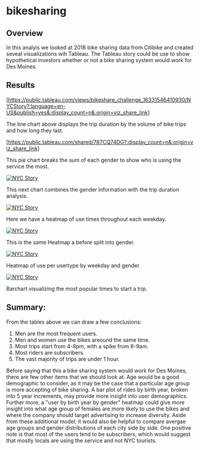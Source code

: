 # bikesharing


## Overview
In this analyis we looked at 2018 bike sharing data from Citibike and created seveal visualizations wih Tableau. The Tableau story could be use to show hypothetical investors whether or not a bike sharing system would work for Des Moines.

## Results
[https://public.tableau.com/views/bikeshare_challenge_16331546410930/NYCStory?:language=en-US&publish=yes&:display_count=n&:origin=viz_share_link]

The line chart above displays the trip duration by the volume of bike trips and how long they last. 

[https://public.tableau.com/shared/787CQ74DG?:display_count=n&:origin=viz_share_link]

This pie chart breaks the sum of each gender to show who is using the service the most.

<div class='tableauPlaceholder' id='viz1633304043734' style='position: relative'><noscript><a href='#'><img alt='NYC Story ' src='https:&#47;&#47;public.tableau.com&#47;static&#47;images&#47;BT&#47;BTRK83F67&#47;1_rss.png' style='border: none' /></a></noscript><object class='tableauViz'  style='display:none;'><param name='host_url' value='https%3A%2F%2Fpublic.tableau.com%2F' /> <param name='embed_code_version' value='3' /> <param name='path' value='shared&#47;BTRK83F67' /> <param name='toolbar' value='yes' /><param name='static_image' value='https:&#47;&#47;public.tableau.com&#47;static&#47;images&#47;BT&#47;BTRK83F67&#47;1.png' /> <param name='animate_transition' value='yes' /><param name='display_static_image' value='yes' /><param name='display_spinner' value='yes' /><param name='display_overlay' value='yes' /><param name='display_count' value='yes' /><param name='language' value='en-US' /><param name='filter' value='publish=yes' /></object></div>                <script type='text/javascript'>                    var divElement = document.getElementById('viz1633304043734');                    var vizElement = divElement.getElementsByTagName('object')[0];                    vizElement.style.width='1016px';vizElement.style.height='991px';                    var scriptElement = document.createElement('script');                    scriptElement.src = 'https://public.tableau.com/javascripts/api/viz_v1.js';                    vizElement.parentNode.insertBefore(scriptElement, vizElement);                </script>

This next chart combines the gender information with the trip duration analysis.

<div class='tableauPlaceholder' id='viz1633304115589' style='position: relative'><noscript><a href='#'><img alt='NYC Story ' src='https:&#47;&#47;public.tableau.com&#47;static&#47;images&#47;8R&#47;8RCM4BQKS&#47;1_rss.png' style='border: none' /></a></noscript><object class='tableauViz'  style='display:none;'><param name='host_url' value='https%3A%2F%2Fpublic.tableau.com%2F' /> <param name='embed_code_version' value='3' /> <param name='path' value='shared&#47;8RCM4BQKS' /> <param name='toolbar' value='yes' /><param name='static_image' value='https:&#47;&#47;public.tableau.com&#47;static&#47;images&#47;8R&#47;8RCM4BQKS&#47;1.png' /> <param name='animate_transition' value='yes' /><param name='display_static_image' value='yes' /><param name='display_spinner' value='yes' /><param name='display_overlay' value='yes' /><param name='display_count' value='yes' /><param name='language' value='en-US' /><param name='filter' value='publish=yes' /></object></div>                <script type='text/javascript'>                    var divElement = document.getElementById('viz1633304115589');                    var vizElement = divElement.getElementsByTagName('object')[0];                    vizElement.style.width='1016px';vizElement.style.height='991px';                    var scriptElement = document.createElement('script');                    scriptElement.src = 'https://public.tableau.com/javascripts/api/viz_v1.js';                    vizElement.parentNode.insertBefore(scriptElement, vizElement);                </script>

Here we have a heatmap of use times throughout each weekday.

<div class='tableauPlaceholder' id='viz1633304192551' style='position: relative'><noscript><a href='#'><img alt='NYC Story ' src='https:&#47;&#47;public.tableau.com&#47;static&#47;images&#47;B7&#47;B7B6RBGXH&#47;1_rss.png' style='border: none' /></a></noscript><object class='tableauViz'  style='display:none;'><param name='host_url' value='https%3A%2F%2Fpublic.tableau.com%2F' /> <param name='embed_code_version' value='3' /> <param name='path' value='shared&#47;B7B6RBGXH' /> <param name='toolbar' value='yes' /><param name='static_image' value='https:&#47;&#47;public.tableau.com&#47;static&#47;images&#47;B7&#47;B7B6RBGXH&#47;1.png' /> <param name='animate_transition' value='yes' /><param name='display_static_image' value='yes' /><param name='display_spinner' value='yes' /><param name='display_overlay' value='yes' /><param name='display_count' value='yes' /><param name='language' value='en-US' /><param name='filter' value='publish=yes' /></object></div>                <script type='text/javascript'>                    var divElement = document.getElementById('viz1633304192551');                    var vizElement = divElement.getElementsByTagName('object')[0];                    vizElement.style.width='1016px';vizElement.style.height='991px';                    var scriptElement = document.createElement('script');                    scriptElement.src = 'https://public.tableau.com/javascripts/api/viz_v1.js';                    vizElement.parentNode.insertBefore(scriptElement, vizElement);                </script>

This is the same Heatmap a before split into gender.

<div class='tableauPlaceholder' id='viz1633304471824' style='position: relative'><noscript><a href='#'><img alt='NYC Story ' src='https:&#47;&#47;public.tableau.com&#47;static&#47;images&#47;G2&#47;G27T65FQP&#47;1_rss.png' style='border: none' /></a></noscript><object class='tableauViz'  style='display:none;'><param name='host_url' value='https%3A%2F%2Fpublic.tableau.com%2F' /> <param name='embed_code_version' value='3' /> <param name='path' value='shared&#47;G27T65FQP' /> <param name='toolbar' value='yes' /><param name='static_image' value='https:&#47;&#47;public.tableau.com&#47;static&#47;images&#47;G2&#47;G27T65FQP&#47;1.png' /> <param name='animate_transition' value='yes' /><param name='display_static_image' value='yes' /><param name='display_spinner' value='yes' /><param name='display_overlay' value='yes' /><param name='display_count' value='yes' /><param name='language' value='en-US' /><param name='filter' value='publish=yes' /></object></div>                <script type='text/javascript'>                    var divElement = document.getElementById('viz1633304471824');                    var vizElement = divElement.getElementsByTagName('object')[0];                    vizElement.style.width='1016px';vizElement.style.height='991px';                    var scriptElement = document.createElement('script');                    scriptElement.src = 'https://public.tableau.com/javascripts/api/viz_v1.js';                    vizElement.parentNode.insertBefore(scriptElement, vizElement);                </script>


Heatmap of use per usertype by weekday and gender.

<div class='tableauPlaceholder' id='viz1633305825833' style='position: relative'><noscript><a href='#'><img alt='NYC Story ' src='https:&#47;&#47;public.tableau.com&#47;static&#47;images&#47;BT&#47;BT4SMNFKZ&#47;1_rss.png' style='border: none' /></a></noscript><object class='tableauViz'  style='display:none;'><param name='host_url' value='https%3A%2F%2Fpublic.tableau.com%2F' /> <param name='embed_code_version' value='3' /> <param name='path' value='shared&#47;BT4SMNFKZ' /> <param name='toolbar' value='yes' /><param name='static_image' value='https:&#47;&#47;public.tableau.com&#47;static&#47;images&#47;BT&#47;BT4SMNFKZ&#47;1.png' /> <param name='animate_transition' value='yes' /><param name='display_static_image' value='yes' /><param name='display_spinner' value='yes' /><param name='display_overlay' value='yes' /><param name='display_count' value='yes' /><param name='language' value='en-US' /><param name='filter' value='publish=yes' /></object></div>                <script type='text/javascript'>                    var divElement = document.getElementById('viz1633305825833');                    var vizElement = divElement.getElementsByTagName('object')[0];                    vizElement.style.width='1016px';vizElement.style.height='991px';                    var scriptElement = document.createElement('script');                    scriptElement.src = 'https://public.tableau.com/javascripts/api/viz_v1.js';                    vizElement.parentNode.insertBefore(scriptElement, vizElement);                </script>

Barchart visualizing the most popular times to start a trip. 

## Summary:

From the tables above we can draw a few conclusions:

1. Men are the most frequent users.
2. Men and women use the bikes areound the same time. 
3. Most trips start from 4-8pm, with a spike from 8-9am.
4. Most riders are subscribers.
5. The vast majority of trips are under 1 hour.

Before saying that this a bike sharing system would work for Des Moines, there are few other items that we should look at. Age would be a good demographic to consider, as it may be the case that a particular age group is more accepting of bike sharing. A bar plot of rides by birth year, broken into 5 year increments, may provide more insight into user demographics. Further more, a "user by birth year by gender" heatmap could give more insight into what age group of females are more likely to use the bikes and where the company should target advertising to increase diversity.  Aside from these additional model, it would also be helpful to compare avergae age groups and gender distributions of each city side by side. One positive note is that most of the users tend to be subscribers, which would suggest that mostly locals are using the service and not NYC tourists.

